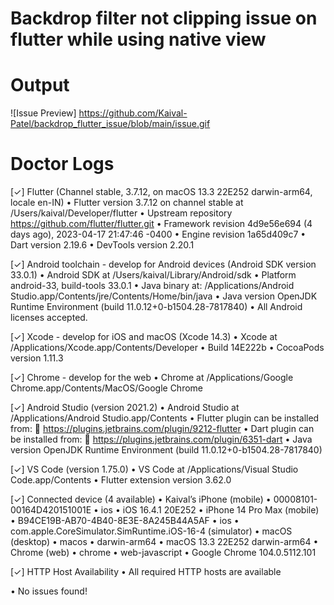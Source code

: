 # Backdrop filter not clipping issue on flutter while using native view
# Output
![Issue Preview] https://github.com/Kaival-Patel/backdrop_flutter_issue/blob/main/issue.gif
# Doctor Logs
[✓] Flutter (Channel stable, 3.7.12, on macOS 13.3 22E252 darwin-arm64, locale en-IN) • Flutter version 3.7.12 on channel stable at /Users/kaival/Developer/flutter • Upstream repository https://github.com/flutter/flutter.git • Framework revision 4d9e56e694 (4 days ago), 2023-04-17 21:47:46 -0400 • Engine revision 1a65d409c7 • Dart version 2.19.6 • DevTools version 2.20.1

[✓] Android toolchain - develop for Android devices (Android SDK version 33.0.1) • Android SDK at /Users/kaival/Library/Android/sdk • Platform android-33, build-tools 33.0.1 • Java binary at: /Applications/Android Studio.app/Contents/jre/Contents/Home/bin/java • Java version OpenJDK Runtime Environment (build 11.0.12+0-b1504.28-7817840) • All Android licenses accepted.

[✓] Xcode - develop for iOS and macOS (Xcode 14.3) • Xcode at /Applications/Xcode.app/Contents/Developer • Build 14E222b • CocoaPods version 1.11.3

[✓] Chrome - develop for the web • Chrome at /Applications/Google Chrome.app/Contents/MacOS/Google Chrome

[✓] Android Studio (version 2021.2) • Android Studio at /Applications/Android Studio.app/Contents • Flutter plugin can be installed from: 🔨 https://plugins.jetbrains.com/plugin/9212-flutter • Dart plugin can be installed from: 🔨 https://plugins.jetbrains.com/plugin/6351-dart • Java version OpenJDK Runtime Environment (build 11.0.12+0-b1504.28-7817840)

[✓] VS Code (version 1.75.0) • VS Code at /Applications/Visual Studio Code.app/Contents • Flutter extension version 3.62.0

[✓] Connected device (4 available) • Kaival’s iPhone (mobile) • 00008101-00164D420151001E • ios • iOS 16.4.1 20E252 • iPhone 14 Pro Max (mobile) • B94CE19B-AB70-4B40-8E3E-8A245B44A5AF • ios • com.apple.CoreSimulator.SimRuntime.iOS-16-4 (simulator) • macOS (desktop) • macos • darwin-arm64 • macOS 13.3 22E252 darwin-arm64 • Chrome (web) • chrome • web-javascript • Google Chrome 104.0.5112.101

[✓] HTTP Host Availability • All required HTTP hosts are available

• No issues found!
